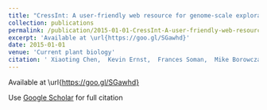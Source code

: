 ```yaml
---
title: "CressInt: A user-friendly web resource for genome-scale exploration of gene regulation in Arabidopsis thaliana"
collection: publications
permalink: /publication/2015-01-01-CressInt-A-user-friendly-web-resource-for-genome-scale-exploration-of-gene-regulation-in-Arabidopsis-thaliana
excerpt: 'Available at \url{https://goo.gl/SGawhd}'
date: 2015-01-01
venue: 'Current plant biology'
citation: ' Xiaoting Chen,  Kevin Ernst,  Frances Soman,  Mike Borowczak,  Matthew Weirauch, **CressInt: A user-friendly web resource for genome-scale exploration of gene regulation in Arabidopsis thaliana**. Current plant biology, 2015.'
---
```

Available at \url{https://goo.gl/SGawhd}

Use [Google Scholar](https://scholar.google.com/scholar?q=CressInt:+A+user+friendly+web+resource+for+genome+scale+exploration+of+gene+regulation+in+Arabidopsis+thaliana) for full citation